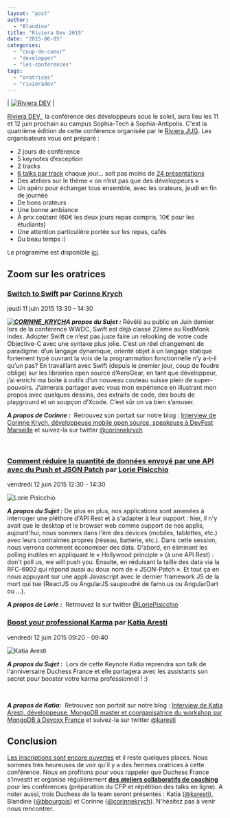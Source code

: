 ```yaml
---
layout: "post"
author: 
  - "Blandine"
title: "Riviera Dev 2015"
date: "2015-06-05"
categories: 
  - "coup-de-coeur"
  - "developper"
  - "les-conferences"
tags: 
  - "oratrices"
  - "rivieradev"
---
```


| [![Riviera DEV](/assets/2015/06/2015-06-05-riviera-dev-2015/rivieraDev-212x300.png)](http://www.duchess-france.org/wp-content/uploads/2015/06/rivieraDev.png) |

[Riviera DEV, ](http://rivieradev.fr/) la conférence des développeurs sous le soleil, aura lieu les 11 et 12 juin prochain au campus Sophia-Tech à Sophia-Antipolis. C'est la quatrième édition de cette conférence organisée par le [Riviera JUG](http://rivierajug.org). Les organisateurs vous ont préparé :

- 2 jours de conférence
- 5 keynotes d’exception
- 2 tracks
- [6 talks par track](http://rivieradev.fr/programme) chaque jour… soit pas moins de [24 présentations](http://rivieradev.fr/sessions)
- Des ateliers sur le thème « on n’est pas que des développeurs »
- Un apéro pour échanger tous ensemble, avec les orateurs, jeudi en fin de journée
- De bons orateurs
- Une bonne ambiance
- À prix coûtant (60€ les deux jours repas compris, 10€ pour les étudiants)
- Une attention particulière portée sur les repas, cafés
- Du beau temps :)

Le programme est disponible [ici](http://rivieradev.fr/programme).

## Zoom sur les oratrices

### **[Switch to Swift](http://rivieradev.fr/session/73) par [Corinne Krych](http://rivieradev.fr/orateur/72)**

jeudi 11 juin 2015 13:30 - 14:30

**_[![CORINNE_KRYCH](/assets/2015/06/2015-06-05-riviera-dev-2015/CORINNE_KRYCH-150x150.jpg)](http://www.duchess-france.org/wp-content/uploads/2013/12/CORINNE_KRYCH.jpg)A propos du Sujet :_** Révélé au public en Juin dernier lors de la conférence WWDC, Swift est déjà classé 22ème au RedMonk index. Adopter Swift ce n’est pas juste faire un relooking de votre code Objective-C avec une syntaxe plus jolie. C’est un réel changement de paradigme: d’un langage dynamique, orienté objet à un langage statique fortement typé ouvrant la voix de la programmation fonctionnelle n’y a-t-il qu’un pas? En travaillant avec Swift (depuis le premier jour, coup de foudre oblige) sur les librairies open source d’AeroGear, en tant que développeur, j’ai enrichi ma boite à outils d’un nouveau couteau suisse plein de super-pouvoirs. J’aimerais partager avec vous mon expérience en illustrant mon propos avec quelques dessins, des extraits de code, des bouts de playground et un soupçon d’Xcode. C’est sûr on va bien s’amuser.

_**A propos de Corinne :**_  Retrouvez son portait sur notre blog : [Interview de Corinne Krych, développeuse mobile open source, speakeuse à DevFest Marseille](http://www.duchess-france.org/interview-de-corinne-krych-developpeuse-mobile-open-source-speakeuse-a-devfest-marseille/) et suivez-la sur twitter [@corinnekrych](http://twitter.com/corinnekrych)

 

### **[Comment réduire la quantité de données envoyé par une API avec du Push et JSON Patch](http://rivieradev.fr/session/90) par [Lorie Pisicchio](http://rivieradev.fr/orateur/110)**

vendredi 12 juin 2015 12:30 - 14:30

![Lorie Pisicchio](http://rivieradev.fr/application/speakerphoto?id=110)

**_A propos du Sujet :_** De plus en plus, nos applications sont amenées à interroger une pléthore d'API Rest et à s'adapter à leur support : hier, il n'y avait que le desktop et le browser web comme support de nos applis, aujourd'hui, nous sommes dans l'ère des devices (mobiles, tablettes, etc.) avec leurs contraintes propres (réseau, batterie, etc.). Dans cette session, nous verrons comment économiser des data. D'abord, en éliminant les polling inutiles en appliquant le « Hollywood principle » (à une API Rest) : don't poll us, we will push you. Ensuite, en réduisant la taille des data via la RFC-6902 qui répond aussi au doux nom de « JSON-Patch ». Et tout ça en nous appuyant sur une appli Javascript avec le dernier framework JS de la mort qui tue (ReactJS ou AngularJS saupoudré de famo.us ou AngularDart ou ...).

_**A propos de Lorie :**_  Retrouvez la sur twitter [@LoriePisicchio](http://twitter.com/LoriePisicchio)

### **[Boost your professional Karma](http://rivieradev.fr/session/164) par [Katia Aresti](http://rivieradev.fr/orateur/167)**

vendredi 12 juin 2015 09:20 - 09:40

![Katia Aresti](http://rivieradev.fr/application/speakerphoto?id=167)

**_A propos du Sujet :_**  Lors de cette Keynote Katia reprendra son talk de l'anniversaire Duchess France et elle partagera avec les assistants son secret pour booster votre karma professionnel ! :)

 

_**A propos de Katia:**_  Retrouvez son portait sur notre blog : [Interview de Katia Aresti, développeuse, MongoDB master et coorganisatrice du workshop sur MongoDB à Devoxx France](http://www.duchess-france.org/interview-de-katia-aresti-developpeuse-mongodb-master-et-coorganisatrice-du-workshop-sur-mongodb-a-devoxx-france/) et suivez-la sur twitter [@karesti](http://twitter.com/karesti)

## Conclusion

[Les inscriptions sont encore ouvertes](http://rivieradev.fr/inscriptions) et il reste quelques places. Nous sommes très heureuses de voir qu'il y a des femmes oratrices à cette conférence. Nous en profitons pour vous rappeler que Duchess France s'investit et organise régulièrement **[des ateliers collaboratifs de coaching](http://www.duchess-france.org/atelier-de-preparation-pour-les-call-for-papers/ "Call 4 Papers")** pour les conférences (préparation du CFP et répétition des talks en ligne). A noter aussi, trois Duchess de la team seront présentes : Katia ([@karesti](http://twitter.com/karesti)), Blandine ([@bbourgois](http://twitter.com/bbourgois)) et Corinne ([@corinnekrych](http://twitter.com/corinnekrych)). N'hésitez pas à venir nous rencontrer.

